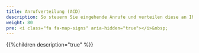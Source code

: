 ```yaml
---
title: Anrufverteilung (ACD)
description: So steuern Sie eingehende Anrufe und verteilen diese an Ihre Benutzer 
weight: 80
pre: <i class="fa fa-map-signs" aria-hidden="true"></i>&nbsp;
---
```


{{%children description="true" %}}
